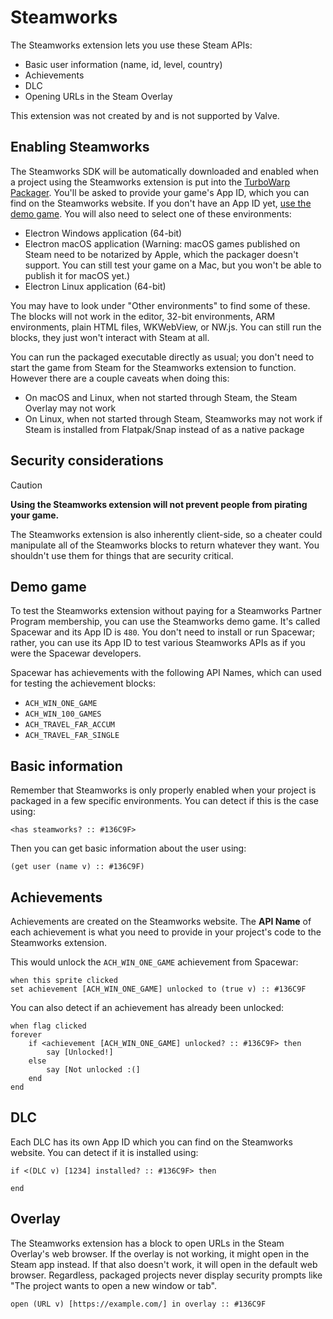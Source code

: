 # Steamworks

The Steamworks extension lets you use these Steam APIs:

 - Basic user information (name, id, level, country)
 - Achievements
 - DLC
 - Opening URLs in the Steam Overlay

This extension was not created by and is not supported by Valve.

## Enabling Steamworks

The Steamworks SDK will be automatically downloaded and enabled when a project using the Steamworks extension is put into the [TurboWarp Packager](https://packager.turbowarp.org/). You'll be asked to provide your game's App ID, which you can find on the Steamworks website. If you don't have an App ID yet, [use the demo game](#demo-game). You will also need to select one of these environments:

 - Electron Windows application (64-bit)
 - Electron macOS application
   (Warning: macOS games published on Steam need to be notarized by Apple, which the packager doesn't support. You can still test your game on a Mac, but you won't be able to publish it for macOS yet.)
 - Electron Linux application (64-bit)

You may have to look under "Other environments" to find some of these. The blocks will not work in the editor, 32-bit environments, ARM environments, plain HTML files, WKWebView, or NW.js. You can still run the blocks, they just won't interact with Steam at all.

You can run the packaged executable directly as usual; you don't need to start the game from Steam for the Steamworks extension to function. However there are a couple caveats when doing this:

 - On macOS and Linux, when not started through Steam, the Steam Overlay may not work
 - On Linux, when not started through Steam, Steamworks may not work if Steam is installed from Flatpak/Snap instead of as a native package

## Security considerations

> [!CAUTION]
> **Using the Steamworks extension will not prevent people from pirating your game.**
>
> The Steamworks extension is also inherently client-side, so a cheater could manipulate all of the Steamworks blocks to return whatever they want. You shouldn't use them for things that are security critical.

## Demo game <a name="demo-game"></a>

To test the Steamworks extension without paying for a Steamworks Partner Program membership, you can use the Steamworks demo game. It's called Spacewar and its App ID is `480`. You don't need to install or run Spacewar; rather, you can use its App ID to test various Steamworks APIs as if you were the Spacewar developers.

Spacewar has achievements with the following API Names, which can used for testing the achievement blocks:

 - `ACH_WIN_ONE_GAME`
 - `ACH_WIN_100_GAMES`
 - `ACH_TRAVEL_FAR_ACCUM`
 - `ACH_TRAVEL_FAR_SINGLE`

## Basic information

Remember that Steamworks is only properly enabled when your project is packaged in a few specific environments. You can detect if this is the case using:

```scratch
<has steamworks? :: #136C9F>
```

Then you can get basic information about the user using:

```scratch
(get user (name v) :: #136C9F)
```

## Achievements

Achievements are created on the Steamworks website. The **API Name** of each achievement is what you need to provide in your project's code to the Steamworks extension.

This would unlock the `ACH_WIN_ONE_GAME` achievement from Spacewar:

```scratch
when this sprite clicked
set achievement [ACH_WIN_ONE_GAME] unlocked to (true v) :: #136C9F
```

You can also detect if an achievement has already been unlocked:

```scratch
when flag clicked
forever
    if <achievement [ACH_WIN_ONE_GAME] unlocked? :: #136C9F> then
        say [Unlocked!]
    else
        say [Not unlocked :(]
    end
end
```

## DLC

Each DLC has its own App ID which you can find on the Steamworks website. You can detect if it is installed using:

```scratch
if <(DLC v) [1234] installed? :: #136C9F> then

end
```

## Overlay

The Steamworks extension has a block to open URLs in the Steam Overlay's web browser. If the overlay is not working, it might open in the Steam app instead. If that also doesn't work, it will open in the default web browser. Regardless, packaged projects never display security prompts like "The project wants to open a new window or tab".

```scratch
open (URL v) [https://example.com/] in overlay :: #136C9F
```
